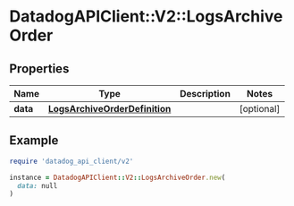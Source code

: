 # DatadogAPIClient::V2::LogsArchiveOrder

## Properties

| Name | Type | Description | Notes |
| ---- | ---- | ----------- | ----- |
| **data** | [**LogsArchiveOrderDefinition**](LogsArchiveOrderDefinition.md) |  | [optional] |

## Example

```ruby
require 'datadog_api_client/v2'

instance = DatadogAPIClient::V2::LogsArchiveOrder.new(
  data: null
)
```

